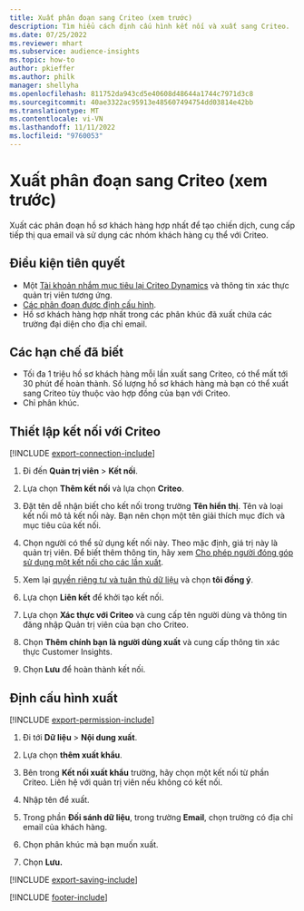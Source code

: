 ```yaml
---
title: Xuất phân đoạn sang Criteo (xem trước)
description: Tìm hiểu cách định cấu hình kết nối và xuất sang Criteo.
ms.date: 07/25/2022
ms.reviewer: mhart
ms.subservice: audience-insights
ms.topic: how-to
author: pkieffer
ms.author: philk
manager: shellyha
ms.openlocfilehash: 811752da943cd5e40608d48644a1744c7971d3c8
ms.sourcegitcommit: 40ae3322ac95913e485607494754dd03814e42bb
ms.translationtype: MT
ms.contentlocale: vi-VN
ms.lasthandoff: 11/11/2022
ms.locfileid: "9760053"
---
```

# <a name="export-segments-to-criteo-preview"></a>Xuất phân đoạn sang Criteo (xem trước)

Xuất các phân đoạn hồ sơ khách hàng hợp nhất để tạo chiến dịch, cung cấp tiếp thị qua email và sử dụng các nhóm khách hàng cụ thể với Criteo.

## <a name="prerequisites"></a>Điều kiện tiên quyết

- Một [Tài khoản nhắm mục tiêu lại Criteo Dynamics](https://www.criteo.com/login/) và thông tin xác thực quản trị viên tương ứng.
- [Các phân đoạn được định cấu hình](segments.md).
- Hồ sơ khách hàng hợp nhất trong các phân khúc đã xuất chứa các trường đại diện cho địa chỉ email.

## <a name="known-limitations"></a>Các hạn chế đã biết

- Tối đa 1 triệu hồ sơ khách hàng mỗi lần xuất sang Criteo, có thể mất tới 30 phút để hoàn thành. Số lượng hồ sơ khách hàng mà bạn có thể xuất sang Criteo tùy thuộc vào hợp đồng của bạn với Criteo.
- Chỉ phân khúc.

## <a name="set-up-connection-to-criteo"></a>Thiết lập kết nối với Criteo

[!INCLUDE [export-connection-include](includes/export-connection-admn.md)]

1. Đi đến **Quản trị viên** > **Kết nối**.

1. Lựa chọn **Thêm kết nối** và lựa chọn **Criteo**.

1. Đặt tên dễ nhận biết cho kết nối trong trường **Tên hiển thị**. Tên và loại kết nối mô tả kết nối này. Bạn nên chọn một tên giải thích mục đích và mục tiêu của kết nối.

1. Chọn người có thể sử dụng kết nối này. Theo mặc định, giá trị này là quản trị viên. Để biết thêm thông tin, hãy xem [Cho phép người đóng góp sử dụng một kết nối cho các lần xuất](connections.md#allow-contributors-to-use-a-connection-for-exports).

1. Xem lại [quyền riêng tư và tuân thủ dữ liệu](connections.md#data-privacy-and-compliance) và chọn **tôi đồng ý**.

1. Lựa chọn **Liên kết** để khởi tạo kết nối.

1. Lựa chọn **Xác thực với Criteo** và cung cấp tên người dùng và thông tin đăng nhập Quản trị viên của bạn cho Criteo.

1. Chọn **Thêm chính bạn là người dùng xuất** và cung cấp thông tin xác thực Customer Insights.

1. Chọn **Lưu** để hoàn thành kết nối.

## <a name="configure-an-export"></a>Định cấu hình xuất

[!INCLUDE [export-permission-include](includes/export-permission.md)]

1. Đi tới **Dữ liệu** > **Nội dung xuất**.

1. Lựa chọn **thêm xuất khẩu**.

1. Bên trong **Kết nối xuất khẩu** trường, hãy chọn một kết nối từ phần Criteo. Liên hệ với quản trị viên nếu không có kết nối.

1. Nhập tên để xuất.

1. Trong phần **Đối sánh dữ liệu**, trong trường **Email**, chọn trường có địa chỉ email của khách hàng.

1. Chọn phân khúc mà bạn muốn xuất.

1. Chọn **Lưu.**

[!INCLUDE [export-saving-include](includes/export-saving.md)]

[!INCLUDE [footer-include](includes/footer-banner.md)]
